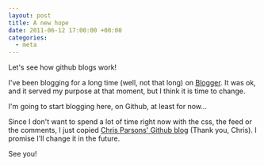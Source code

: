 ```yaml
---
layout: post
title: A new hope
date: 2011-06-12 17:00:00 +00:00
categories:
  - meta
---
```

Let's see how github blogs work!

I've been blogging for a long time (well, not that long) on [Blogger](http://plagelao.blogspot.com). It was ok, and it served my purpose at that moment, but I think it is time to change.

I'm going to start blogging here, on Github, at least for now...

Since I don't want to spend a lot of time right now with the css, the feed or the comments, I just copied [Chris Parsons' Github blog](https://github.com/chrismdp/chrismdp.github.com) (Thank you, Chris). I promise I'll change it in the future.

See you!
